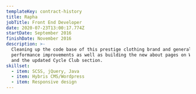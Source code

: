 ```yaml
---
templateKey: contract-history
title: Rapha
jobTitle: Front End Developer
date: 2020-07-23T13:00:17.774Z
startDate: September 2016
finishDate: November 2016
description: >-
  Cleaning up the code base of this prestige clothing brand and general site and
  performance improvements as well as building the new about pages on Wordpress
  and the updated Cycle Club section.
skillset:
  - item: SCSS, jQuery, Java
  - item: Hybris CMS/Wordpress
  - item: Responsive design
---
```

